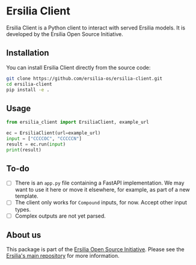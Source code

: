 # Ersilia Client

Ersilia Client is a Python client to interact with served Ersilia models. It is developed by the Ersilia Open Source Initiative.

## Installation

You can install Ersilia Client directly from the source code:

```bash
git clone https://github.com/ersilia-os/ersilia-client.git
cd ersilia-client
pip install -e .
```


## Usage

```python
from ersilia_client import ErsiliaClient, example_url

ec = ErsiliaClient(url=example_url)
input = ["CCCCOC", "CCCCCN"]
result = ec.run(input)
print(result)
```

## To-do

- [ ] There is an `app.py` file containing a FastAPI implementation. We may want to use it here or move it elsewhere, for example, as part of a new template.
- [ ] The client only works for `Compound` inputs, for now. Accept other input types.
- [ ] Complex outputs are not yet parsed.

## About us

This package is part of the [Ersilia Open Source Initiative](https://ersilia.io). Please see the [Ersilia's main repository](https://github.com/ersilia-os/ersilia) for more information.
